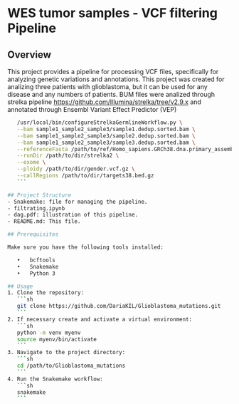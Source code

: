 # WES tumor samples - VCF filtering Pipeline

## Overview

This project provides a pipeline for processing VCF files, specifically for analyzing genetic variations and annotations. 
This project was created for analizing three patients with glioblastoma, but it can be used for any disease and any numbers of patients.
BUM files were analized through strelka pipeline https://github.com/Illumina/strelka/tree/v2.9.x and annotated through Ensembl Variant Effect Predictor (VEP) 

 ```sh
    /usr/local/bin/configureStrelkaGermlineWorkflow.py \
    --bam sample1_sample2_sample3/sample1.dedup.sorted.bam \
    --bam sample1_sample2_sample3/sample2.dedup.sorted.bam \
    --bam sample1_sample2_sample3/sample3.dedup.sorted.bam \
    --referenceFasta /path/to/ref/Homo_sapiens.GRCh38.dna.primary_assembly.fa \
    --runDir /path/to/dir/strelka2 \
    --exome \
    --ploidy /path/to/dir/gender.vcf.gz \
    --callRegions /path/to/dir/targets38.bed.gz
    ```

## Project Structure
- Snakemake: file for managing the pipeline.
- filtrating.ipynb
- dag.pdf: illustration of this pipeline.
- README.md: This file.

## Prerequisites

Make sure you have the following tools installed:

	•	bcftools
	•	Snakemake
	•	Python 3

## Usage
1. Clone the repository:
    ```sh
    git clone https://github.com/DariaKIL/Glioblastoma_mutations.git
    ```
2. If necessary create and activate a virtual environment:
    ```sh
    python -m venv myenv
    source myenv/bin/activate
    ```
3. Navigate to the project directory:
    ```sh
    cd /path/to/Glioblastoma_mutations
    ```
4. Run the Snakemake workflow:
    ```sh
    snakemake 
    ```



